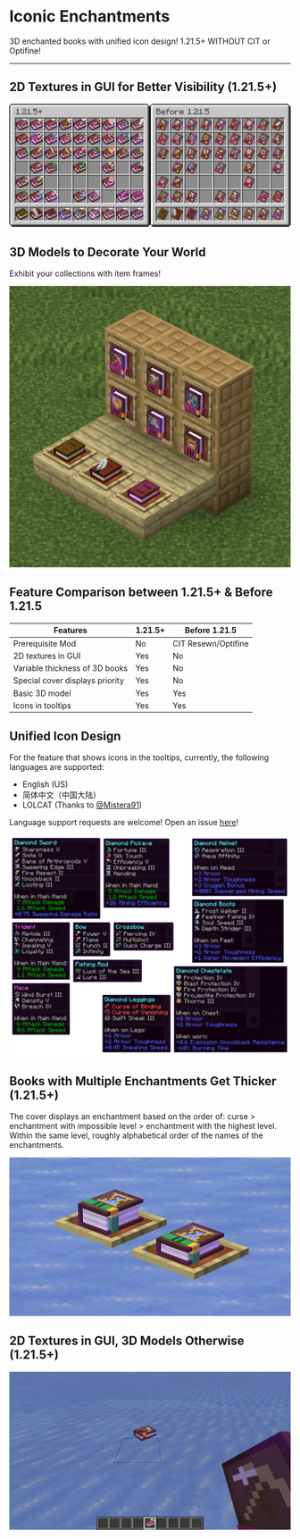 # Iconic Enchantments

3D enchanted books with unified icon design! 1.21.5+ WITHOUT CIT or Optifine!

---

## 2D Textures in GUI for Better Visibility (1.21.5+)

![books in GUI](https://github.com/GrakePch/IconicEnchantments/blob/main/images/all_books_combined.png?raw=true)

## 3D Models to Decorate Your World

Exhibit your collections with item frames!

![books on item frames](https://github.com/GrakePch/IconicEnchantments/blob/main/images/on_item_frame.png?raw=true)

## Feature Comparison between 1.21.5+ & Before 1.21.5

|Features                       |1.21.5+|Before 1.21.5|
|---                            |---|---|
|Prerequisite Mod               |No |CIT Resewn/Optifine|
|2D textures in GUI             |Yes|No |
|Variable thickness of 3D books |Yes|No |
|Special cover displays priority|Yes|No |
|Basic 3D model                 |Yes|Yes|
|Icons in tooltips              |Yes|Yes|

## Unified Icon Design

For the feature that shows icons in the tooltips, currently, the following languages are supported:  
- English (US)
- 简体中文（中国大陆）
- LOLCAT (Thanks to [@Mistera91](https://github.com/Mistera91))

Language support requests are welcome! Open an issue [here](https://github.com/GrakePch/IconicEnchantments/issues)!

![icons in tooltips](https://github.com/GrakePch/IconicEnchantments/blob/main/images/tooltips.png?raw=true)

## Books with Multiple Enchantments Get Thicker (1.21.5+)

The cover displays an enchantment based on the order of: curse > enchantment with impossible level > enchantment with the highest level. Within the same level, roughly alphabetical order of the names of the enchantments.

![Thicker book](https://github.com/GrakePch/IconicEnchantments/blob/main/images/thicker_book.png?raw=true)

## 2D Textures in GUI, 3D Models Otherwise (1.21.5+)

![2D & 3D](https://github.com/GrakePch/IconicEnchantments/blob/main/images/in_gui_and_else.png?raw=true)
